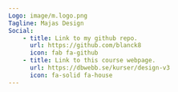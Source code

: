 ```yaml
---
Logo: image/m.logo.png
Tagline: Majas Design
Social:
    - title: Link to my github repo.
      url: https://github.com/blanck8
      icon: fab fa-github
    - title: Link to this course webpage.
      url: https://dbwebb.se/kurser/design-v3
      icon: fa-solid fa-house
---
```

